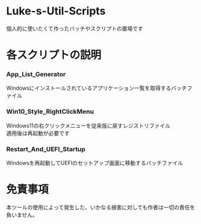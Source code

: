 # Luke-s-Util-Scripts
個人的に使いたくて作ったバッチやスクリプトの置場です

# 各スクリプトの説明
### App_List_Generator  
Windowsにインストールされているアプリケーション一覧を取得するバッチファイル  

### Win10_Style_RightClickMenu  
Windows11の右クリックメニューを従来版に戻すレジストリファイル  
適用後は再起動が必要です  

### Restart_And_UEFI_Startup  
Windowsを再起動してUEFIのセットアップ画面に移動するバッチファイル

# 免責事項
本ツールの使用によって発生した、いかなる損害に対しても作者は一切の責任を負いません。  
